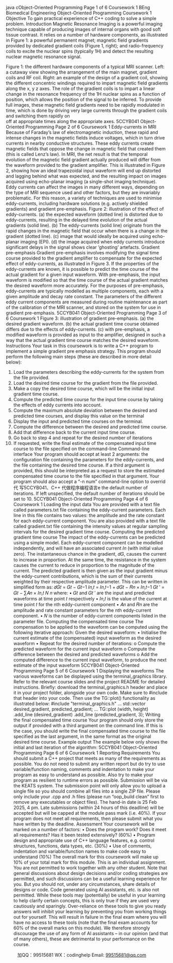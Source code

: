 java cObject-Oriented Programming Page 1 of 6 Coursework 1
BEng Biomedical Engineering
Object-Oriented Programming
Coursework 1
Objective
To gain practical experience of C++ coding to solve a simple problem. 
Introduction 
Magnetic Resonance Imaging is a powerful imaging technique capable of producing images of 
internal organs with good soft tissue contrast. It relies on a number of hardware components, as 
illustrated in Figure 1: a powerful permanent magnet; magnetic field gradients provided by 
dedicated gradient coils (Figure 1, right); and radio-frequency coils to excite the nuclear spins 
(typically 1H) and detect the resulting nuclear magnetic resonance signal. 
 
Figure 1: the different hardware components of a typical MRI scanner. Left: a cutaway view showing the 
arrangement of the main magnet, gradient coils and RF coil. Right: an example of the design of a gradient 
coil, showing the different concentric windings required to impart magnetic field gradients along the x, 
y  z axes. 
The role of the gradient coils is to impart a linear change in the resonance frequency of the 1H 
nuclear spins as a function of position, which allows the position of the signal to be inferred. To 
provide full images, these magnetic field gradients need to be rapidly modulated in time, which is 
done by driving very large currents through the gradient coils and switching them rapidly on  
off at appropriate times along the appropriate axes. 
5CCYB041
Object-Oriented Programming Page 2 of 6 Coursework 1
Eddy-currents in MRI
Because of Faraday’s law of electromagnetic induction, these rapid and intense changes in the
magnetic fields induce voltages, which in turn drive currents in nearby conductive structures.
These eddy currents create magnetic fields that oppose the change in magnetic field that created 
them (this is called Lenz’s law). 
In MRI, the net result is that the temporal evolution of the magnetic field gradient actually 
produced will differ from the waveform provided to the gradient amplifier. This is illustrated in 
Figure 2, showing how an ideal trapezoidal input waveform will end up distorted and lagging 
behind what was expected, and the resulting impact on images acquired using echo-planar 
imaging (a single-shot imaging technique). Eddy currents can affect the images in many different 
ways, depending on the type of MRI sequence used and other factors, but they are invariably 
problematic. For this reason, a variety of techniques are used to minimise eddy-currents, 
including hardware solutions (e.g. actively shielded gradients) and gradient pre-emphasis.
Figure 2: illustration of the effect of eddy-currents. (a) the expected waveform (dotted line) is distorted 
due to eddy-currents, resulting in the delayed time evolution of the actual gradients (solid line). (b) The 
eddy-currents (solid line) originate from the rapid changes in the magnetic field that occur when there 
is a change in the gradient (dotted line). (c) image that would ideally be acquired using echo-planar 
imaging (EPI). (d) the image acquired when eddy currents introduce significant delays in the signal 
shows clear ‘ghosting’ artefacts.
Gradient pre-emphasis
Gradient pre-emphasis involves modifying the signal time course provided to the gradient 
amplifier to compensate for the expected effect of eddy-currents, as illustrated in Figure 3. If the 
properties of the eddy-currents are known, it is possible to predict the time course of the actual
gradient for a given input waveform. With pre-emphasis, the input waveform is modified so that 
the time course of the actual gradient matches the desired waveform more accurately.
For the purposes of pre-emphasis, eddy-currents are typically modelled as multiple components, 
each with a given amplitude and decay rate constant. The parameters of the different eddy current components are measured during routine maintenance as part of the calibration of the 
MRI scanner, and stored on the system for use in gradient pre-emphasis.
5CCYB041
Object-Oriented Programming Page 3 of 6 Coursework 1
Figure 3: illustration of gradient pre-emphasis. (a) the desired gradient waveform. (b) the actual gradient 
time course obtained differs due to the effects of eddy-currents. (c) with pre-emphasis, a modified
waveform is provided as input to the amplifier, designed in such a way that the actual gradient time 
course matches the desired waveform.
Instructions 
Your task in this coursework is to write a C++ program to implement a simple gradient pre emphasis strategy. This program should perform the following main steps (these are described in 
more detail below): 
1. Load the parameters describing the eddy-currents for the system from the file provided.
2. Load the desired time course for the gradient from the file provided.
3. Make a copy the desired time course, which will be the initial input gradient time course.
4. Compute the predicted time course for the input time course by taking the effects of eddy currents into account.
5. Compute the maximum absolute deviation between the desired and predicted time 
courses, and display this value on the terminal
6. Display the input and predicted time courses on the terminal.
7. Compute the difference between the desired and predicted time course.
8. Add that difference back to the current input time course.
9. Go back to step 4 and repeat for the desired number of iterations
10. If requested, write the final estimate of the compensated input time course to the file 
specified on the command-line
Command-line interface
Your program should accept at least 2 arguments: the configuration file containing the parameters 
for the eddy-currents, and the file containing the desired time course. If a third argument is 
provided, this should be interpreted as a request to store the estimated compensated time course 
to the file specified in that argument.
Your program should also accept a “-n num” command-line option to overrid代 写5CCYB041、C++
代做程序编程语言e the default number 
of iterations. If left unspecified, the default number of iterations should be set to 10.
5CCYB041
Object-Oriented Programming Page 4 of 6 Coursework 1
Loading the input data
You are provided with a text file called parameters.txt file containing the eddy-current 
parameters. Each line in this file contains two values: the amplitude and the rate constant for each 
eddy-current component. 
You are also provided with a text file called gradient.txt file containing the intensity values at 
regular sampling intervals for the desired gradient time course. 
Computing the predicted gradient time course 
The impact of the eddy-currents can be predicted using a simple model. Each eddy-current 
component can be modelled independently, and will have an associated current 𝐼𝑛 (with initial
value zero). The instantaneous chance in the gradient, 𝑑𝐺, causes the current to increase in 
proportion. At the same time, the resistance in the system causes the current to reduce in 
proportion to the magnitude of the current. The predicted gradient is then given as the input
gradient minus the eddy-current contributions, which is the sum of their currents weighted by 
their respective amplitude parameter. 
This can be written in simplified form as:
𝑑𝐺𝑡 = 𝐺𝑡 − 𝐺𝑡−1
𝐼𝑛,𝑡 = 𝐼𝑛,𝑡−1 + 𝑑𝐺𝑡 − 𝑅𝑛 × 𝐼𝑛,𝑡−1
𝐺𝑡
′ = 𝐺𝑡 − ∑𝐴𝑛 × 𝐼𝑛,𝑡
𝑁
𝑛
where:
• 𝐺𝑡 and 𝐺𝑡
′
are the input and predicted waveforms at time point 𝑡 respectively
• 𝐼𝑛,𝑡
is the value of the current at time point 𝑡 for the nth eddy-current component
• 𝐴𝑛 and 𝑅𝑛 are the amplitude and rate constant parameters for the nth eddy-current 
component.
• 𝑁 is the number of eddy-current components listed in the parameter file.
Computing the compensated time course
The compensation to be applied to the waveform can be computed using the following iterative 
approach:
Given the desired waveform:
• Initialise the current estimate of the (compensated) input waveform as the desired
waveform
• Repeat for the desired number of iterations:
o Compute the predicted waveform for the current input waveform
o Compute the difference between the desired and predicted waveforms
o Add the computed difference to the current input waveform, to produce the next 
estimate of the input waveform
5CCYB041
Object-Oriented Programming Page 5 of 6 Coursework 1
Displaying the waveforms
The various waveforms can be displayed using the terminal_graphics library. Refer to the relevant 
course slides and the project README for detailed instructions. 
Briefly: download the terminal_graphics.h header and place it in your project folder, alongside 
your own code. Make sure to #include that header into your code. Then use the TG::plot()
functionality as illustrated below:
#include "terminal_graphics.h"
...
std::vector desired_gradient, predicted_gradient; 
... 
TG::plot (width, height)
 .add_line (desired_gradient)
 .add_line (predicted_gradient, 3);
Writing the final compensated time course
Your program should only store the output if provided with a third argument on the command line. If this is the case, you should write the final compensated time course to the file specified as 
the last argument, in the same format as the original desired time course. 
Example output
The example below only shows the initial and last iteration of the algorithm:
5CCYB041
Object-Oriented Programming Page 6 of 6 Coursework 1
Reporting Requirements 
You should submit a C++ project that meets as many of the requirements as possible. You do not 
need to submit any written report but do try to use variable/function naming, comments and 
indentation to make your program as easy to understand as possible. Also try to make your 
program as resilient to runtime errors as possible. 
Submission will be via the KEATS system. The submission point will only allow you to upload a 
single file so you should combine all files into a single ZIP file. Please only include your .cpp and
.h files (please run “oop_build clean” first to remove any executables or object files). 
The hand-in date is 25 Feb 2025, 4 pm. Late submissions (within 24 hours of this deadline) will 
be accepted but will be capped at the module pass mark (i.e. 40%). 
If your program does not meet all requirements, then please submit what you have written by the 
deadline. 
Assessment 
Your coursework will be marked on a number of factors: 
• Does the program work? Does it meet all requirements? Has it been tested extensively? 
(60%) 
• Program design and appropriate use of C++ language features, e.g. control structures, 
functions, data types, etc. (30%)
• Use of comments, indentation and variable/function names to make code easy to 
understand (10%)
The overall mark for this coursework will make up 10% of your total mark for this module. 
This is an individual assignment. You are not permitted to work together with any other 
student. Note that general discussions about design decisions and/or coding strategies are 
permitted, and such discussions can be a useful learning experience for you. But you should not, 
under any circumstances, share details of designs or code. 
Code generated using AI assistants, etc. is also not permitted. While these tools may 
(potentially) be useful in your learning to help clarify certain concepts, this is only true if they are 
used very cautiously and sparingly. Over-reliance on these tools to give you ready answers will 
inhibit your learning by preventing you from working things out for yourself. This will result in
failure in the final exam where you will have no access to these tools (note that the final exam
accounts for 60% of the overall marks on this module). We therefore strongly discourage the use 
of any form of AI assistants – in our opinion (and that of many others), these are detrimental to 
your performance on the course.

         
加QQ：99515681  WX：codinghelp  Email: 99515681@qq.com
